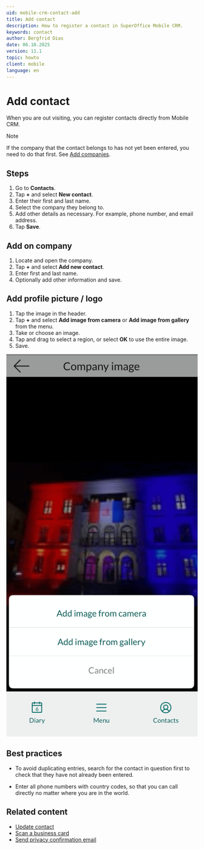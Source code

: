 ```yaml
---
uid: mobile-crm-contact-add
title: Add contact
description: How to register a contact in SuperOffice Mobile CRM.
keywords: contact
author: Bergfrid Dias
date: 06.10.2025
version: 11.1
topic: howto
client: mobile
language: en
---
```


# Add contact

When you are out visiting, you can register contacts directly from Mobile CRM.

> [!NOTE]
> If the company that the contact belongs to has not yet been entered, you need to do that first. See [Add companies][5].

## Steps

1. Go to **Contacts**.
1. Tap **+** and select **New contact**.
1. Enter their first and last name.
1. Select the company they belong to.
1. Add other details as necessary. For example, phone number, and email address.
1. Tap **Save**.

## Add on company

1. Locate and open the company.
1. Tap **+** and select **Add new contact**.
1. Enter first and last name.
1. Optionally add other information and save.

## Add profile picture / logo

1. Tap the image in the header.
1. Tap **+** and select **Add image from camera** or **Add image from gallery** from the menu.
1. Take or choose an image.
1. Tap and drag to select a region, or select **OK** to use the entire image.
1. Save.

![Mobile CRM - add image to contact or company -app-screen][img1]

## Best practices

* To avoid duplicating entries, search for the contact in question first to check that they have not already been entered.

* Enter all phone numbers with country codes, so that you can call directly no matter where you are in the world.

## Related content

* [Update contact][1]
* [Scan a business card][3]
* [Send privacy confirmation email][4]

<!-- Referenced links -->
[1]: update.md
[3]: scan-business-card.md
[4]: ../../../security/privacy/learn/send-privacy-confirmation-email.md
[5]: ../company/create.md

<!-- Referenced images -->
[img1]: ../../../../media/loc/en/mobile/add-image.png
